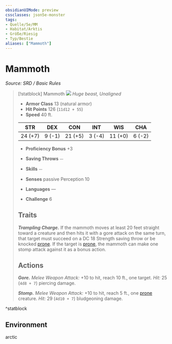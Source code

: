 ```yaml
---
obsidianUIMode: preview
cssclasses: json5e-monster
tags:
- Quelle/5e/MM
- Habitat/Arktis
- Größe/Riesig
- Typ/Bestie
aliases: ["Mammoth"]
---
```

# Mammoth
*Source: SRD / Basic Rules*  

> [!statblock] Mammoth
> ![](compendium/bestiary/beast/token/mammoth.png#token)
> *Huge beast, Unaligned*
> 
> - **Armor Class** 13  (natural armor)
> - **Hit Points** 126 (`11d12 + 55`)
> - **Speed** 40 ft.
> 
> |STR|DEX|CON|INT|WIS|CHA|
> |:---:|:---:|:---:|:---:|:---:|:---:|
> |24 (+7)| 9 (-1)|21 (+5)| 3 (-4)|11 (+0)| 6 (-2)|
> 
> - **Proficiency Bonus** +3
> - **Saving Throws** ⏤
> - **Skills** ⏤
> - **Senses** passive Perception 10
> 
> - **Languages** —
> - **Challenge** 6
> 
> ## Traits
> 
> ***Trampling Charge.*** If the mammoth moves at least 20 feet straight toward a creature and then hits it with a gore attack on the same turn, that target must succeed on a DC 18 Strength saving throw or be knocked [prone](rules/conditions.md#prone). If the target is [prone](rules/conditions.md#prone), the mammoth can make one stomp attack against it as a bonus action.
> 
> ## Actions
> 
> ***Gore.*** *Melee Weapon Attack:* +10 to hit, reach 10 ft., one target. *Hit:* 25 (`4d8 + 7`) piercing damage.
> 
> ***Stomp.*** *Melee Weapon Attack:* +10 to hit, reach 5 ft., one [prone](rules/conditions.md#prone) creature. *Hit:* 29 (`4d10 + 7`) bludgeoning damage.
^statblock

## Environment

arctic